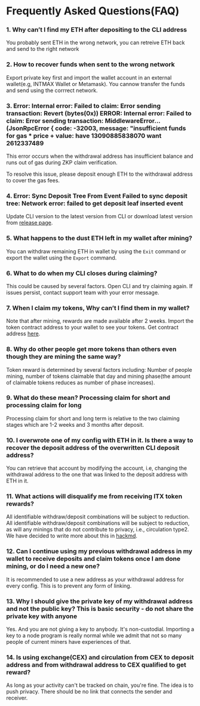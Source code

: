 # Frequently Asked Questions(FAQ)


###  1. Why can’t I find my ETH after depositing to the CLI address
You probably sent ETH in the wrong network, you can retreive ETH back and send to the right network
  
### 2. How to recover funds when sent to the wrong network

Export private key first and  import the wallet account in an external wallet(e.g, INTMAX Wallet or Metamask). You cannow transfer the funds and send using the corrrect network.

### 3. Error: Internal error: Failed to claim: Error sending transaction: Revert (bytes(0x)) ERROR: Internal error: Failed to claim: Error sending transaction: MiddlewareError...(JsonRpcError { code: -32003, message: "insufficient funds  for gas * price + value: have 13090885838070 want 2612337489

This error occurs when the withdrawal address has insufficient balance and runs out of gas during ZKP claim verification.

To resolve this issue, please deposit enough ETH to the withdrawal address to cover the gas fees. 


### 4. Error: Sync Deposit Tree From Event Failed to sync deposit tree: Network error: failed to get deposit leaf inserted event

Update CLI version to the latest version from CLI or download latest version from [release page](https://github.com/InternetMaximalism/intmax2-mining-cli/releases). 


### 5. What happens to the dust ETH left in my wallet after mining?
You can withdraw remaining ETH in wallet by using the `Exit` command or export the wallet using the `Export` command.

### 6. What to do when my CLI closes during claiming?

This could be caused by several factors. Open CLI and try claiming again. If issues persist, contact support team with your error message.

### 7. When I claim my tokens, Why can’t I find them in my wallet?

Note that after mining, rewards are made available after 2 weeks. Import the token contract address to your wallet to see your tokens. Get contract address [here](/docs/add_token_to_wallet.md).


### 8. Why do other people get more tokens than others even though they are mining the same way?

Token reward is determined by several factors including: Number of people mining, number of tokens claimable that day and mining phase(the amount of claimable tokens reduces as number of phase increases).

### 9. What do these mean? Processing claim for short and processing claim for long

Processing claim for short and long term is relative to the two claiming stages which are 1-2 weeks and 3 months after deposit.

### 10. I overwrote one of my config with ETH in it. Is there a way to recover the deposit address of the overwritten CLI deposit address?

You can retrieve that account by modifying the account, i.e,  changing the withdrawal address to the one that was linked to the deposit address with ETH in it.


### 11. What actions will disqualify me from receiving ITX token rewards? 
All identifiable withdraw/deposit combinations will be subject to reduction. All identifiable withdraw/deposit combinations will be subject to reduction, as will any minings that do not contribute to privacy, i.e., circulation type2. We have decided to write more about this in [hackmd](https://hackmd.io/zNLtkMXXSCernbkTf1BTrQ).

###  12. Can I continue using my previous withdrawal address in my wallet to receive deposits and claim tokens once I am done mining, or do I need a new one?

It is recommended to use a new address as your withdrawal address for every config. This is to prevent any form of linking. 

### 13. Why I should give the private key of my withdrawal address and not the public key? This is basic security - do not share the private key with anyone

Yes. And you are not giving a key to anybody. It's non-custodial. Importing a key to a node program is really normal while we admit that not so many people of current miners have experiences of that.

### 14. Is using exchange(CEX) and circulation from CEX to deposit address and from withdrawal address to CEX qualified to get reward?

As long as your activity can't be tracked on chain, you're fine. The idea is to push privacy. There should be no link  that connects the sender and receiver.


